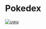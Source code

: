 # Pokedex
[![uwu]([https://avatars.githubusercontent.com/u/49816567?s=96&v=4)](https://github.com/melqassas/](https://edgarlopezcalomarde.github.io/Pokedex/))
